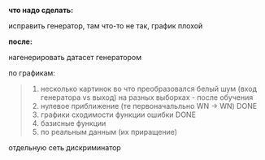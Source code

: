 **что надо сделать:**

исправить генератор, там что-то не так, график плохой

**после:**

нагенерировать датасет генератором

по графикам:
> 1) несколько картинок во что преобразовался белый шум (вход генератора vs выход) на разных выборках - после обучения
> 2) нулевое приближение (те первоначальльно WN -> WN)      DONE
> 3) графики сходимости функции ошибки      DONE
> 4) базисные функции
> 5) по реальным данным (их приращение)

отдельную сеть дискриминатор 

